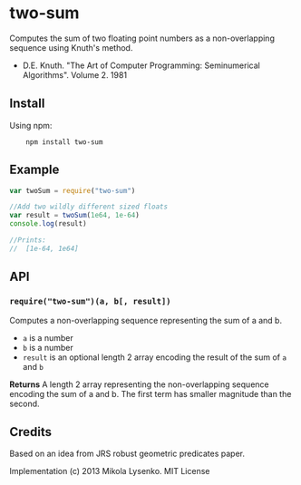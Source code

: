 two-sum
=======
Computes the sum of two floating point numbers as a non-overlapping sequence using Knuth's method.

* D.E. Knuth.  "The Art of Computer Programming: Seminumerical Algorithms".  Volume 2.  1981

## Install
Using npm:

		npm install two-sum


## Example

```javascript
var twoSum = require("two-sum")

//Add two wildly different sized floats
var result = twoSum(1e64, 1e-64)
console.log(result)

//Prints:
//  [1e-64, 1e64]
```

## API

### `require("two-sum")(a, b[, result])`
Computes a non-overlapping sequence representing the sum of a and b.

* `a` is a number
* `b` is a number
* `result` is an optional length 2 array encoding the result of the sum of `a` and `b`

**Returns** A length 2 array representing the non-overlapping sequence encoding the sum of a and b.  The first term has smaller magnitude than the second.

## Credits
Based on an idea from JRS robust geometric predicates paper.

Implementation (c) 2013 Mikola Lysenko.  MIT License